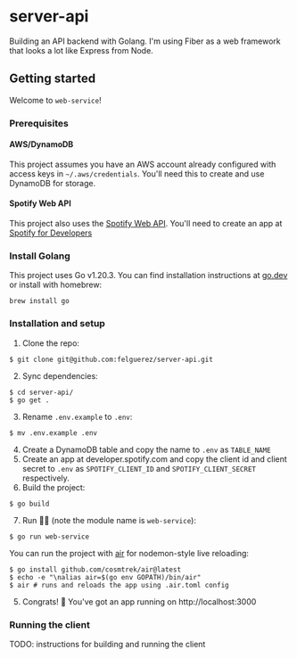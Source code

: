 # server-api

Building an API backend with Golang. I'm using Fiber as a web framework that looks a lot like Express from Node.

## Getting started

Welcome to `web-service`!

### Prerequisites

#### AWS/DynamoDB
This project assumes you have an AWS account already configured with access keys in  `~/.aws/credentials`. You'll need this to create and use DynamoDB for storage.

#### Spotify Web API
This project also uses the [Spotify Web API](https://developer.spotify.com/documentation/web-api). You'll need to create an app at [Spotify for Developers](https://developer.spotify.com/dashboard)   

### Install Golang

This project uses Go v1.20.3. You can find  installation instructions at [go.dev](https://go.dev/doc/install) or install with homebrew:

```shell
brew install go
```

### Installation and setup

1. Clone the repo:
```shell
$ git clone git@github.com:felguerez/server-api.git
```
2. Sync dependencies:
```shell
$ cd server-api/
$ go get .
```
3. Rename `.env.example` to `.env`:
```shell
$ mv .env.example .env
```
4. Create a DynamoDB table and copy the name to `.env` as `TABLE_NAME`
5. Create an app at developer.spotify.com and copy the client id and client secret to `.env` as `SPOTIFY_CLIENT_ID` and `SPOTIFY_CLIENT_SECRET` respectively. 
6. Build the project:
```shell
$ go build
```
7. Run 🏃‍♂️ (note the module name is `web-service`):
```shell
$ go run web-service 
```
You can run the project with [air](https://github.com/cosmtrek/air/) for nodemon-style live reloading:
```shell
$ go install github.com/cosmtrek/air@latest
$ echo -e "\nalias air=$(go env GOPATH)/bin/air"
$ air # runs and reloads the app using .air.toml config
```

5. Congrats! 🍾 You've got an app running on http://localhost:3000

### Running the client
TODO: instructions for building and running the client
